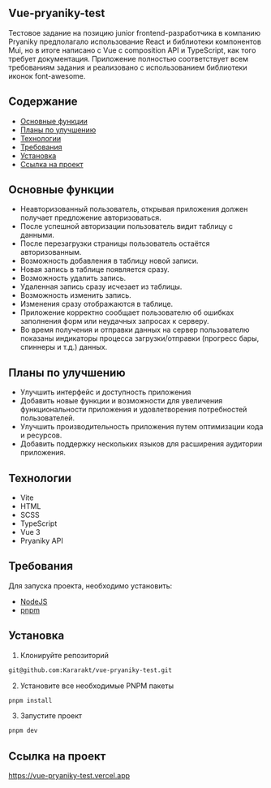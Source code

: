 ## Vue-pryaniky-test
Тестовое задание на позицию junior frontend-разработчика в компанию Pryaniky предполагало использование React и библиотеки компонентов Mui, но в итоге написано с Vue с composition API и TypeScript, как того требует документация.
Приложение полностью соответствует всем требованиям задания и реализовано с использованием библиотеки иконок font-awesome.

## Содержание
- [Основные функции](#основные-функции)
- [Планы по улучшению](#планы-по-улучшению)
- [Технологии](#технологии)
- [Требования](#требования)
- [Установка](#установка)
- [Ссылка на проект](#ссылка-на-проект)

## Основные функции
- Неавторизованный пользователь, открывая приложения должен получает предложение авторизоваться.
- После успешной авторизации пользователь видит таблицу с данными.
- После перезагрузки страницы пользователь остаётся авторизованным.
- Возможность добавления в таблицу новой записи.
- Новая запись в таблице появляется сразу.
- Возможность удалить запись.
- Удаленная запись сразу исчезает из таблицы.
- Возможность изменить запись.
- Изменения сразу отображаются в таблице.
- Приложение корректно сообщает пользователю об ошибках заполнения форм или неудачных запросах к серверу.
- Во время получения и отправки данных на сервер пользователю показаны индикаторы процесса загрузки/отправки (прогресс бары, спиннеры и т.д.) данных.

## Планы по улучшению
- Улучшить интерфейс и доступность приложения
- Добавить новые функции и возможности для увеличения функциональности приложения и удовлетворения потребностей пользователей.
- Улучшить производительность приложения путем оптимизации кода и ресурсов.
- Добавить поддержку нескольких языков для расширения аудитории приложения.

## Технологии
- Vite
- HTML
- SCSS
- TypeScript
- Vue 3
- Pryaniky API

## Требования
Для запуска проекта, необходимо установить:
- [NodeJS](https://nodejs.org/en/download)
- [pnpm](https://pnpm.io/installation)

## Установка
1. Клонируйте репозиторий
```sh
git@github.com:Kararakt/vue-pryaniky-test.git
```
2. Установите все необходимые PNPM пакеты
```sh
pnpm install
```
3. Запустите проект
```sh
pnpm dev
```

## Ссылка на проект
https://vue-pryaniky-test.vercel.app
